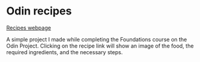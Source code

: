 # Odin recipes

<a href="https://flaviumoldovanv.github.io/odin-recipes/" target="_blank" rel="noopener noreferrer">Recipes webpage</a>

A simple project I made while completing the Foundations course on the Odin Project. Clicking on the recipe link will show an image of the food, the required ingredients, and the necessary steps.
